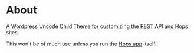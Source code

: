 # About
A Wordpress Uncode Child Theme for customizing the REST API and Hops sites.

This won't be of much use unless you run the [Hops app](https://hops.uy) itself.
